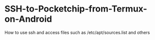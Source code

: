 # SSH-to-Pocketchip-from-Termux-on-Android
How to use ssh and access files such as /etc/apt/sources.list and others 
